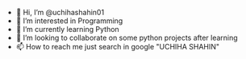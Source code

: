 - 👋 Hi, I’m @uchihashahin01
- 👀 I’m interested in Programming
- 🌱 I’m currently learning Python
- 💞️ I’m looking to collaborate on some python projects after learning
- 📫 How to reach me just search in google "UCHIHA SHAHIN"

<!---
uchihashahin01/uchihashahin01 is a ✨ special ✨ repository because its `README.md` (this file) appears on your GitHub profile.
You can click the Preview link to take a look at your changes.
--->
